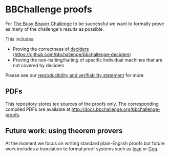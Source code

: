 # BBChallenge proofs

For [The Busy Beaver Challenge](https://bbchallenge.org) to be successful we want to formally prove as many of the challenge's results as possible.

This includes:
- Proving the correctness of [deciders](https://bbchallenge.org/method#deciders) (https://github.com/bbchallenge/bbchallenge-deciders)
- Proving the non-halting/halting of specific individual machines that are not covered by deciders

Please see our [reproducibility and verifiability statement](https://bbchallenge.org/method#reproducibility-and-verifiability-statement) for more. 

## PDFs

This repository stores tex sources of the proofs only. The corresponding compiled PDFs are available at http://docs.bbchallenge.org/bbchallenge-proofs.

## Future work: using theorem provers

At the moment we focus on writing standard plain-English proofs but future work includes a translation to formal proof systems such as [lean](https://leanprover.github.io/) or [Coq](https://coq.inria.fr/).
